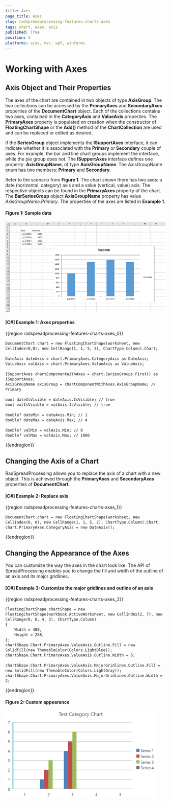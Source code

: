 ```yaml
---
title: Axes
page_title: Axes
slug: radspreadprocessing-features-charts-axes
tags: chart, axes, axis
published: True
position: 5
platforms: ajax, mvc, wpf, winforms
---
```


# Working with Axes

## Axis Object and Their Properties

The axes of the chart are contained in two objects of type **AxisGroup**. The two collections can be accessed by the **PrimaryAxes** and **SecondaryAxes** properties of the **DocumentChart** object. Each of the collections contains two axes, contained in the **CategoryAxis** and **ValueAxis** properties. The **PrimaryAxes** property is populated on creation when the constructor of **FloatingChartShape** or the **Add()** method of the **ChartCollection** are used  and can be replaced or edited as desired.

If the **SeriesGroup** object implements the **ISupportAxes** interface, it can indicate whether it is associated with the **Primary** or **Secondary** couple of axes. For example, the bar and line chart groups implement the interface, while the pie group does not. The **ISupportAxes** interface defines one property: **AxisGroupName**, of type **AxisGroupName**. The AxisGroupName enum has two members: **Primary** and **Secondary**. 


Refer to the scenario from **Figure 1**. The chart shown there has two axes: a date (horizontal, category) axis and a value (vertical, value) axis. The respective objects can be found in the **PrimaryAxes** property of the chart.  The **BarSeriesGroup** object **AxisGroupName** property has value *AxisGroupName.Primary*. The properties of the axes are listed in **Example 1**.

#### Figure 1: Sample data
![](images/SpreadProcessing-Features-Charts-Axes_1.png)

#### [C#] Example 1: Axes properties
{{region radspreadprocessing-features-charts-axes_0}}

	DocumentChart chart = new FloatingChartShape(worksheet, new CellIndex(0,0), new CellRange(1, 1, 5, 2), ChartType.Column).Chart;
	
	DateAxis dateAxis = chart.PrimaryAxes.CategoryAxis as DateAxis;
	ValueAxis valAxis = chart.PrimaryAxes.ValueAxis as ValueAxis;
	
	ISupportAxes chartComponentWithAxes = chart.SeriesGroups.First() as ISupportAxes;
	AxisGroupName axisGroup = chartComponentWithAxes.AxisGroupName; // Primary
	
	bool dateIsVisible = dateAxis.IsVisible; // true
	bool valIsVisible = valAxis.IsVisible; // true
	
	double? dateMin = dateAxis.Min; // 1
	double? dateMax = dateAxis.Max; // 4
	
	double? valMin = valAxis.Min; // 0
	double? valMax = valAxis.Max; // 1800

{{endregion}}

## Changing the Axis of a Chart

RadSpreadProcessing allows you to replace the axis of a chart with a new object. This is achieved through the **PrimaryAxes** and **SecondaryAxes** properties of **DocumentChart**.

#### [C#] Example 2: Replace axis 
{{region radspreadprocessing-features-charts-axes_1}}
	
	DocumentChart chart = new FloatingChartShape(worksheet, new CellIndex(0, 0), new CellRange(1, 1, 5, 2), ChartType.Column).Chart;
	chart.PrimaryAxes.CategoryAxis = new DateAxis();
{{endregion}}


## Changing the Appearance of the Axes

You can customize the way the axes in the chart look like. The API of SpreadProcessing enables you to change the fill and width of the outline of an axis and its major gridlines.

#### [C#] Example 3: Customize the major gridlines and outline of an axis
{{region radspreadprocessing-features-charts-axes_2}}

    FloatingChartShape chartShape = new FloatingChartShape(workbook.ActiveWorksheet, new CellIndex(2, 7), new CellRange(0, 0, 4, 3), ChartType.Column)
    {
        Width = 480,
        Height = 288,
    };
    chartShape.Chart.PrimaryAxes.ValueAxis.Outline.Fill = new SolidFill(new ThemableColor(Colors.LightBlue));
    chartShape.Chart.PrimaryAxes.ValueAxis.Outline.Width = 5;

    chartShape.Chart.PrimaryAxes.ValueAxis.MajorGridlines.Outline.Fill = new SolidFill(new ThemableColor(Colors.LightGray));
    chartShape.Chart.PrimaryAxes.ValueAxis.MajorGridlines.Outline.Width = 2;
{{endregion}}

#### Figure 2: Custom appearance
![](images/SpreadProcessing-Features-Charts-Axes_3.png)